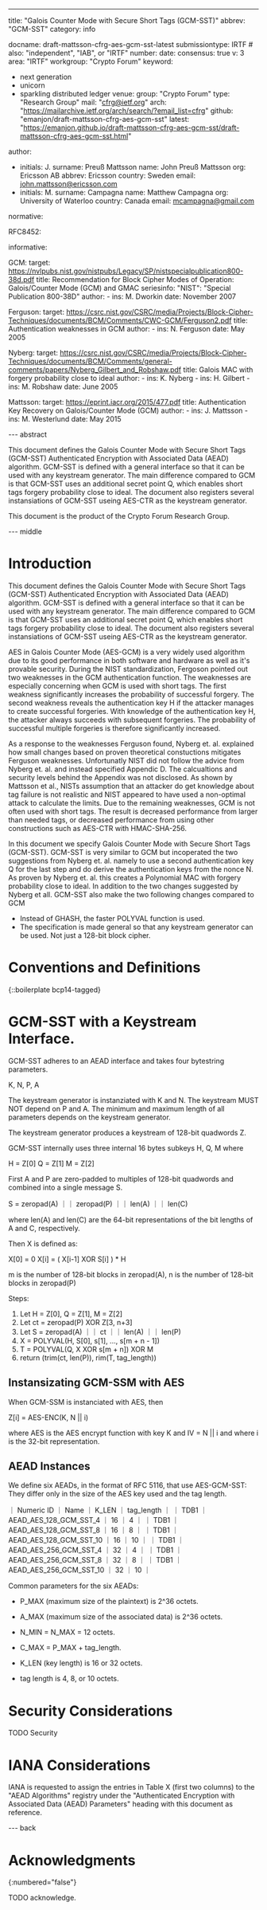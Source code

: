 ---
title: "Galois Counter Mode with Secure Short Tags (GCM-SST)"
abbrev: "GCM-SST"
category: info

docname: draft-mattsson-cfrg-aes-gcm-sst-latest
submissiontype: IRTF  # also: "independent", "IAB", or "IRTF"
number:
date:
consensus: true
v: 3
area: "IRTF"
workgroup: "Crypto Forum"
keyword:
 - next generation
 - unicorn
 - sparkling distributed ledger
venue:
  group: "Crypto Forum"
  type: "Research Group"
  mail: "cfrg@ietf.org"
  arch: "https://mailarchive.ietf.org/arch/search/?email_list=cfrg"
  github: "emanjon/draft-mattsson-cfrg-aes-gcm-sst"
  latest: "https://emanjon.github.io/draft-mattsson-cfrg-aes-gcm-sst/draft-mattsson-cfrg-aes-gcm-sst.html"

author:
- initials: J.
  surname: Preuß Mattsson
  name: John Preuß Mattsson
  org: Ericsson AB
  abbrev: Ericsson
  country: Sweden
  email: john.mattsson@ericsson.com
- initials: M.
  surname: Campagna
  name: Matthew Campagna
  org: University of Waterloo
  country: Canada
  email: mcampagna@gmail.com

normative:

  RFC8452:
  
informative:

  GCM:
    target: https://nvlpubs.nist.gov/nistpubs/Legacy/SP/nistspecialpublication800-38d.pdf
    title: Recommendation for Block Cipher Modes of Operation: Galois/Counter Mode (GCM) and GMAC
    seriesinfo:
      "NIST": "Special Publication 800-38D"
    author:
      -
        ins: M. Dworkin
    date: November 2007

  Ferguson:
    target: https://csrc.nist.gov/CSRC/media/Projects/Block-Cipher-Techniques/documents/BCM/Comments/CWC-GCM/Ferguson2.pdf
    title: Authentication weaknesses in GCM
    author:
      -
        ins: N. Ferguson
    date: May 2005

  Nyberg:
    target: https://csrc.nist.gov/CSRC/media/Projects/Block-Cipher-Techniques/documents/BCM/Comments/general-comments/papers/Nyberg_Gilbert_and_Robshaw.pdf
    title: Galois MAC with forgery probability close to ideal
    author:
      -
        ins: K. Nyberg
      -
        ins: H. Gilbert
      -
        ins: M. Robshaw
    date: June 2005

  Mattsson:
    target: https://eprint.iacr.org/2015/477.pdf
    title: Authentication Key Recovery on Galois/Counter Mode (GCM)
    author:
      -
        ins: J. Mattsson
      -
        ins: M. Westerlund
    date: May 2015

--- abstract

   This document defines the Galois Counter Mode with Secure Short Tags (GCM-SST) Authenticated Encryption with Associated Data
   (AEAD) algorithm. GCM-SST is defined with a general interface so that it can be used with any keystream generator. The main difference
   compared to GCM is that GCM-SST uses an additional secret point Q, which enables short tags forgery probability close to ideal. The document
   also registers several instansiations of GCM-SST useing AES-CTR as the keystream generator.

   This document is the product of the Crypto Forum Research Group.

--- middle

# Introduction

   This document defines the Galois Counter Mode with Secure Short Tags (GCM-SST) Authenticated Encryption with Associated Data
   (AEAD) algorithm. GCM-SST is defined with a general interface so that it can be used with any keystream generator. The main difference
   compared to GCM is that GCM-SST uses an additional secret point Q, which enables short tags forgery probability close to ideal. The document
   also registers several instansiations of GCM-SST useing AES-CTR as the keystream generator.
   
AES in Galois Counter Mode (AES-GCM) is a very widely used algorithm due to its good performance in both software and hardware as well as it's provable security. During the NIST standardization, Fergoson pointed out two weaknesses in the GCM authentication function. The weaknesses are especially concerning when GCM is used with short tags. The first weakness significantly increases the probability of successful forgery. The second weakness reveals the authentication key H if the attacker manages to create successful forgeries. With knowledge of the authentication key H, the attacker always succeeds with subsequent forgeries. The probability of successful multiple forgeries is therefore significantly increased.

As a response to the weaknesses Ferguson found, Nyberg et. al. explained how small changes based on proven theoretical constuctions mitigates Ferguson weaknesses. Unfortunatly NIST did not follow the advice from Nyberg et. al. and instead specified Appendic D. The calcualtions and security levels behind the Appendix was not disclosed. As shown by Mattsson et al., NISTs assumption that an attacker do get knowledge about tag failure is not realistic and NIST appeared to have used a non-optimal attack to calculate the limits. Due to the remaining weaknesses, GCM is not often used with short tags. The result is decreased performance from larger than needed tags, or decreased performance from using other constructions such as AES-CTR with HMAC-SHA-256.

In this document we specify Galois Counter Mode with Secure Short Tags (GCM-SST). GCM-SST is very similar to GCM but incoperated the two suggestions from Nyberg et. al. namely to use a second authentication key Q for the last step and do derive the authentication keys from the nonce N. As proven by Nyberg et. al. this creates a Polynomial MAC with forgery probability close to ideal. In addition to the two changes suggested by Nyberg et all. GCM-SST also make the two following changes compared to GCM
- Instead of GHASH, the faster POLYVAL function is used.
- The specification is made general so that any keystream generator can be used. Not just a 128-bit block cipher.

# Conventions and Definitions

{::boilerplate bcp14-tagged}

# GCM-SST with a Keystream Interface.

GCM-SST adheres to an AEAD interface and takes four bytestring parameters.

K, N, P, A

The keystream generator is instanziated with K and N. The keystream MUST NOT depend on P and A.
The minimum and maximum length of all parameters depends on the keystream generator.

The keystream generator produces a keystream of 128-bit quadwords Z.

GCM-SST internally uses three internal 16 bytes subkeys H, Q, M where

H = Z[0]
Q = Z[1]
M = Z[2]

First A and P are zero-padded to multiples of 128-bit quadwords and combined into a single message S.

S = zeropad(A) ｜｜ zeropad(P) ｜｜ len(A) ｜｜ len(C)

where len(A) and len(C) are the 64-bit representations of the bit lengths of A and C, respectively.

Then X is defined as:

X[0] = 0
X[i] = ( X[i-1] XOR S[i] ) * H

m is the number of 128-bit blocks in zeropad(A), n is the number of 128-bit blocks in zeropad(P)

Steps:

1. Let H = Z[0], Q = Z[1], M = Z[2]
2. Let ct = zeropad(P) XOR Z[3, n+3]
3. Let S = zeropad(A) ｜｜ ct ｜｜ len(A) ｜｜ len(P)
4. X = POLYVAL(H, S[0], s[1], ..., s[m + n - 1])
5. T = POLYVAL(Q, X XOR s[m + n]) XOR M
6. return (trim(ct, len(P)), rim(T, tag_length))


## Instansizating GCM-SSM with AES

When GCM-SSM is instanciated with AES, then

Z[i] = AES-ENC(K, N || i)

where AES is the AES encrypt function with key K and IV = N || i and where i is the 32-bit representation.

## AEAD Instances

We define six AEADs, in the format of RFC 5116, that use AES-GCM-SST:
They differ only in the size of the AES key used and the tag length.

｜ Numeric ID ｜ Name ｜ K_LEN ｜ tag_length ｜
｜ TDB1 ｜ AEAD_AES_128_GCM_SST_4 ｜ 16 ｜ 4 ｜
｜ TDB1 ｜ AEAD_AES_128_GCM_SST_8 ｜ 16 ｜ 8 ｜
｜ TDB1 ｜ AEAD_AES_128_GCM_SST_10 ｜ 16 ｜ 10 ｜
｜ TDB1 ｜ AEAD_AES_256_GCM_SST_4 ｜ 32 ｜ 4 ｜
｜ TDB1 ｜ AEAD_AES_256_GCM_SST_8 ｜ 32 ｜ 8 ｜
｜ TDB1 ｜ AEAD_AES_256_GCM_SST_10 ｜ 32 ｜ 10 ｜

Common parameters for the six AEADs:

* P_MAX (maximum size of the plaintext) is 2^36 octets.

* A_MAX (maximum size of the associated data) is 2^36 octets.

* N_MIN = N_MAX = 12 octets.

* C_MAX = P_MAX + tag_length.

* K_LEN (key length) is 16 or 32 octets.

* tag length is 4, 8, or 10 octets.

# Security Considerations

TODO Security

# IANA Considerations

IANA is requested to assign the entries in Table X (first two columns) to the "AEAD Algorithms" registry
under the "Authenticated Encryption with Associated Data (AEAD) Parameters" heading
with this document as reference.

--- back

# Acknowledgments
{:numbered="false"}

TODO acknowledge.
